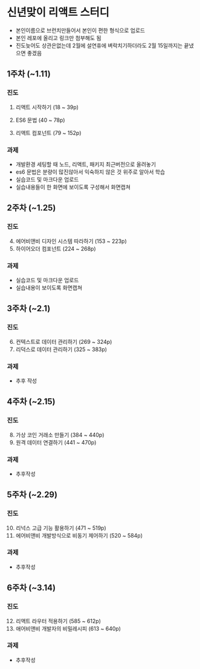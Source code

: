 # 신년맞이 리액트 스터디

- 본인이름으로 브런치만들어서 본인이 편한 형식으로 업로드
- 본인 레포에 올리고 링크만 첨부해도 됨
- 진도늦어도 상관은없는데 2월에 설연휴에 벼락치기하더라도 2월 15일까지는 끝냈으면 좋겠음



## 1주차 (~1.11)

### 진도

1. 리액트 시작하기 (18 ~ 39p)

2. ES6 문법 (40 ~ 78p)
3. 리액트 컴포넌트 (79 ~ 152p)

### 과제

- 개발환경 세팅할 때 노드, 리액트, 패키지 최근버전으로 올려놓기
- es6 문법은 분량이 많진않아서 익숙하지 않은 것 위주로 알아서 학습
- 실습코드 및 마크다운 업로드
- 실습내용들이 한 화면에 보이도록 구성해서 화면캡쳐



## 2주차 (~1.25)

### 진도

4. 에어비앤비 디자인 시스템 따라하기 (153 ~ 223p)
5. 하이어오더 컴포넌트 (224 ~ 268p)

### 과제

- 실습코드 및 마크다운 업로드
- 실습내용이 보이도록 화면캡쳐



## 3주차 (~2.1)

### 진도

6. 컨텍스트로 데이터 관리하기 (269 ~ 324p)
7. 리덕스로 데이터 관리하기 (325 ~ 383p)

### 과제

- 추후 작성

## 4주차 (~2.15)

### 진도

8. 가상 코인 거래소 만들기 (384 ~ 440p)
9. 원격 데이터 연결하기 (441 ~ 470p)

### 과제

- 추후작성

## 5주차 (~2.29)

### 진도

10. 리넉스 고급 기능 활용하기 (471 ~ 519p)
11. 에어비앤비 개발방식으로 비동기 제어하기 (520 ~ 584p)

### 과제

- 추후작성



## 6주차 (~3.14)

### 진도

12. 리액트 라우터 적용하기 (585 ~ 612p)
13. 애어비앤비 개발자의 비밀레시피 (613 ~ 640p)

### 과제

- 추후작성
